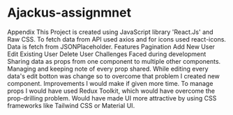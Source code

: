 # Ajackus-assignmnet
Appendix
This Project is created using JavaScript library 'React.Js' and Raw CSS. To fetch data from API used axios and for icons used react-icons. Data is fetch from JSONPlaceholder.
Features
Pagination
Add New User
Edit Existing User
Delete User
Challenges Faced during development
Sharing data as props from one component to multiple other components.
Managing and keeping note of every prop shared.
While editing every data's edit botton was change so to overcome that problem I created new component.
Improvements I would make if given more time.
To manage props I would have used Redux Toolkit, which would have overcome the prop-drilling problem.
Would have made UI more attractive by using CSS frameworks like Tailwind CSS or Material UI.
